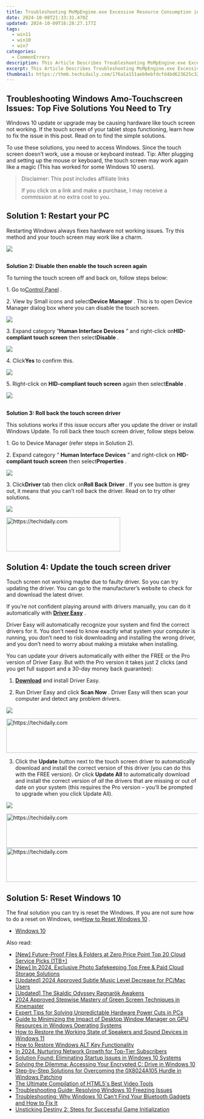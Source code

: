 ```yaml
---
title: Troubleshooting MsMpEngine.exe Excessive Resource Consumption in Windows 11 [SOLVED]
date: 2024-10-08T21:33:31.470Z
updated: 2024-10-09T16:28:27.177Z
tags:
  - win11
  - win10
  - win7
categories:
  - CommonErrors
description: This Article Describes Troubleshooting MsMpEngine.exe Excessive Resource Consumption in Windows 11 [SOLVED]
excerpt: This Article Describes Troubleshooting MsMpEngine.exe Excessive Resource Consumption in Windows 11 [SOLVED]
thumbnail: https://thmb.techidaily.com/176a1a151aeb9ebfdcfd4bd623625c32ca353b5d86117d513193a67649a60b72.jpg
---
```


## Troubleshooting Windows Amo-Touchscreen Issues: Top Five Solutions You Need to Try

Windows 10 update or upgrade may be causing hardware like touch screen not working. If the touch screen of your tablet stops functioning, learn how to fix the issue in this post. Read on to find the simple solutions.

 To use these solutions, you need to access Windows. Since the touch screen doesn’t work, use a mouse or keyboard instead. Tip: After plugging and setting up the mouse or keyboard, the touch screen may work again like a magic (This has worked for some Windows 10 users).

>  Disclaimer: This post includes affiliate links
>
>  If you click on a link and make a purchase, I may receive a commission at no extra cost to you.
>

## **Solution 1: Restart your PC**

 Restarting Windows always fixes hardware not working issues. Try this method and your touch screen may work like a charm.

![](https://images.drivereasy.com/wp-content/uploads/2017/04/img_58ef016219208.png)

##

 **Solution 2: Disable then enable the touch screen again**

To turning the touch screen off and back on, follow steps below:

 1\. Go to[Control Panel](https://tools.techidaily.com/drivereasy/download/) .

 2\. View by Small icons and select**Device Manager** . This is to open Device Manager dialog box where you can disable the touch screen.

![](https://images.drivereasy.com/wp-content/uploads/2017/04/img_58ef21aba8f33.jpg)

 3\. Expand category “**Human Interface Devices** ” and right-click on**HID-compliant touch screen** then select**Disable** .

![](https://images.drivereasy.com/wp-content/uploads/2017/04/img_58ef247d6c4d3.jpg)

 4\. Click**Yes** to confirm this.

![](https://images.drivereasy.com/wp-content/uploads/2017/04/img_58ef234bcbb1a.png)

 5\. Right-click on **HID-compliant touch screen** again then select**Enable** .

![](https://images.drivereasy.com/wp-content/uploads/2017/04/img_58ef257948924.png)

##

**Solution 3: Roll back the touch screen driver**

 This solutions works if this issue occurs after you update the driver or install Windows Update. To roll back thee touch screen driver, follow steps below.

1\. Go to Device Manager (refer steps in Solution 2).

 2\. Expand category “ **Human Interface Devices** ” and right-click on **HID-compliant touch screen**  then select**Properties** .

![](https://images.drivereasy.com/wp-content/uploads/2017/04/img_58ef290945f3c.jpg)

 3\. Click**Driver** tab then click on**Roll Back Driver** . If you see button is grey out, it means that you can’t roll back the driver. Read on to try other solutions.

![](https://images.drivereasy.com/wp-content/uploads/2017/04/img_58ef28c11007f.png)

<!-- affiliate ads begin -->
<a href="https://aligracehair.sjv.io/c/5597632/1883998/19272" target="_top" id="1883998">
  <img src="//a.impactradius-go.com/display-ad/19272-1883998" border="0" alt="https://techidaily.com" width="300" height="90"/>
</a>
<img height="0" width="0" src="https://aligracehair.sjv.io/i/5597632/1883998/19272" style="position:absolute;visibility:hidden;" border="0" />
<!-- affiliate ads end -->

## **Solution 4: Update the touch screen driver**

 Touch screen not working maybe due to faulty driver. So you can try updating the driver. You can go to the manufacturer’s website to check for and download the latest driver.

 If you’re not confident playing around with drivers manually,  you can do it automatically with **[Driver Easy](https://tools.techidaily.com/drivereasy/download/)**  .

 Driver Easy will automatically recognize your system and find the correct drivers for it. You don’t need to know exactly what system your computer is running, you don’t need to risk downloading and installing the wrong driver, and you don’t need to worry about making a mistake when installing.

 You can update your drivers automatically with either the FREE or the Pro version of Driver Easy. But with the Pro version it takes just 2 clicks (and you get full support and a 30-day money back guarantee):

 1) **[Download](https://tools.techidaily.com/drivereasy/download/)**   and install Driver Easy.

 2) Run Driver Easy and click **Scan Now** . Driver Easy will then scan your computer and detect any problem drivers.

![](https://images.drivereasy.com/wp-content/uploads/2017/06/img_5949d2f95d64f.png)

<!-- affiliate ads begin -->
<a href="https://ephamedtechinc.pxf.io/c/5597632/2136619/26400" target="_top" id="2136619">
  <img src="//a.impactradius-go.com/display-ad/26400-2136619" border="0" alt="https://techidaily.com" width="728" height="90"/>
</a>
<img height="0" width="0" src="https://ephamedtechinc.pxf.io/i/5597632/2136619/26400" style="position:absolute;visibility:hidden;" border="0" />
<!-- affiliate ads end -->

 3) Click the **Update** button next to the touch screen driver to automatically download and install the correct version of this driver (you can do this with the FREE version). Or click **Update All**  to automatically download and install the correct version of _all_   the drivers that are missing or out of date on your system (this requires the Pro version – you’ll be prompted to upgrade when you click Update All).

![](https://images.drivereasy.com/wp-content/uploads/2017/06/img_5949d31484e2f.jpg)

<!-- affiliate ads begin -->
<a href="https://aligracehair.sjv.io/c/5597632/1918703/19272" target="_top" id="1918703">
  <img src="//a.impactradius-go.com/display-ad/19272-1918703" border="0" alt="https://techidaily.com" width="728" height="90"/>
</a>
<img height="0" width="0" src="https://aligracehair.sjv.io/i/5597632/1918703/19272" style="position:absolute;visibility:hidden;" border="0" />
<!-- affiliate ads end -->

<!-- affiliate ads begin -->
<a href="https://appsumo.8odi.net/c/5597632/2105874/7443" target="_top" id="2105874">
  <img src="//a.impactradius-go.com/display-ad/7443-2105874" border="0" alt="https://techidaily.com" width="728" height="90"/>
</a>
<img height="0" width="0" src="https://appsumo.8odi.net/i/5597632/2105874/7443" style="position:absolute;visibility:hidden;" border="0" />
<!-- affiliate ads end -->

## **Solution 5: Reset Windows 10**

 The final solution you can try is reset the Windows. If you are not sure how to do a reset on Windows, see[How to Reset Windows 10](https://tools.techidaily.com/drivereasy/download/) .

* [Windows 10](https://tools.techidaily.com/drivereasy/download/)

<ins class="adsbygoogle"
     style="display:block"
     data-ad-format="autorelaxed"
     data-ad-client="ca-pub-7571918770474297"
     data-ad-slot="1223367746"></ins>

<ins class="adsbygoogle"
     style="display:block"
     data-ad-client="ca-pub-7571918770474297"
     data-ad-slot="8358498916"
     data-ad-format="auto"
     data-full-width-responsive="true"></ins>

<span class="atpl-alsoreadstyle">Also read:</span>
<div><ul>
<li><a href="https://vp-tips.techidaily.com/new-future-proof-files-and-folders-at-zero-price-point-top-20-cloud-service-picks-1tbplus/"><u>[New] Future-Proof Files & Folders at Zero Price Point Top 20 Cloud Service Picks (1TB+)</u></a></li>
<li><a href="https://fox-friendly.techidaily.com/new-in-2024-exclusive-photo-safekeeping-top-free-and-paid-cloud-storage-solutions/"><u>[New] In 2024, Exclusive Photo Safekeeping Top Free & Paid Cloud Storage Solutions</u></a></li>
<li><a href="https://fox-direct.techidaily.com/updated-2024-approved-subtle-music-level-decrease-for-pcmac-users/"><u>[Updated] 2024 Approved Subtle Music Level Decrease for PC/Mac Users</u></a></li>
<li><a href="https://screen-sharing-recording.techidaily.com/updated-the-skaldic-odyssey-ragnarok-awakens/"><u>[Updated] The Skaldic Odyssey Ragnarök Awakens</u></a></li>
<li><a href="https://article-files.techidaily.com/2024-approved-stepwise-mastery-of-green-screen-techniques-in-kinemaster/"><u>2024 Approved Stepwise Mastery of Green Screen Techniques in Kinemaster</u></a></li>
<li><a href="https://win-howtos.techidaily.com/expert-tips-for-solving-unpredictable-hardware-power-cuts-in-pcs/"><u>Expert Tips for Solving Unpredictable Hardware Power Cuts in PCs</u></a></li>
<li><a href="https://win-howtos.techidaily.com/guide-to-minimizing-the-impact-of-desktop-window-manager-on-gpu-resources-in-windows-operating-systems/"><u>Guide to Minimizing the Impact of Desktop Window Manager on GPU Resources in Windows Operating Systems</u></a></li>
<li><a href="https://win-howtos.techidaily.com/how-to-restore-the-working-state-of-speakers-and-sound-devices-in-windows-11/"><u>How to Restore the Working State of Speakers and Sound Devices in Windows 11</u></a></li>
<li><a href="https://win11.techidaily.com/how-to-restore-windows-alt-key-functionality/"><u>How to Restore Windows ALT Key Functionality</u></a></li>
<li><a href="https://extra-guidance.techidaily.com/in-2024-nurturing-network-growth-for-top-tier-subscribers/"><u>In 2024, Nurturing Network Growth for Top-Tier Subscribers</u></a></li>
<li><a href="https://win-howtos.techidaily.com/solution-found-eliminating-startup-issues-in-windows-10-systems/"><u>Solution Found: Eliminating Startup Issues in Windows 10 Systems</u></a></li>
<li><a href="https://win-howtos.techidaily.com/solving-the-dilemma-accessing-your-encrypted-c-drive-in-windows-10/"><u>Solving the Dilemma: Accessing Your Encrypted C: Drive in Windows 10</u></a></li>
<li><a href="https://win-howtos.techidaily.com/step-by-step-solutions-for-overcoming-the-0x8024a105-hurdle-in-windows-patching/"><u>Step-by-Step Solutions for Overcoming the 0X8024A105 Hurdle in Windows Patching</u></a></li>
<li><a href="https://fox-helps.techidaily.com/the-ultimate-compilation-of-html5s-best-video-tools/"><u>The Ultimate Compilation of HTML5's Best Video Tools</u></a></li>
<li><a href="https://win-howtos.techidaily.com/troubleshooting-guide-resolving-windows-10-freezing-issues/"><u>Troubleshooting Guide: Resolving Windows 10 Freezing Issues</u></a></li>
<li><a href="https://common-error.techidaily.com/troubleshooting-why-windows-10-cant-find-your-bluetooth-gadgets-and-how-to-fix-it/"><u>Troubleshooting: Why Windows 10 Can't Find Your Bluetooth Gadgets and How to Fix It</u></a></li>
<li><a href="https://win-howtos.techidaily.com/unsticking-destiny-2-steps-for-successful-game-initialization/"><u>Unsticking Destiny 2: Steps for Successful Game Initialization</u></a></li>
</ul></div>

